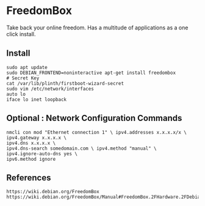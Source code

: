 FreedomBox
===========

Take back your online freedom. Has a multitude of applications as a one click install.

Install
--------
```
sudo apt update
sudo DEBIAN_FRONTEND=noninteractive apt-get install freedombox
# Secret Key 
cat /var/lib/plinth/firstboot-wizard-secret
sudo vim /etc/network/interfaces
auto lo 
iface lo inet loopback
```

Optional : Network Configuration Commands
------------------------------------------
```
nmcli con mod "Ethernet connection 1" \ ipv4.addresses x.x.x.x/x \ 
ipv4.gateway x.x.x.x \ 
ipv4.dns x.x.x.x \ 
ipv4.dns-search somedomain.com \ ipv4.method "manual" \ 
ipv4.ignore-auto-dns yes \ 
ipv6.method ignore
```

References
-----------
```
https://wiki.debian.org/FreedomBox
https://wiki.debian.org/FreedomBox/Manual#FreedomBox.2FHardware.2FDebian.Debian
```